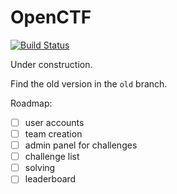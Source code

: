 OpenCTF
=======

[![Build Status](https://travis-ci.org/EasyCTF/openctf.svg?branch=master)](https://travis-ci.org/EasyCTF/openctf)

Under construction.

Find the old version in the `old` branch.

Roadmap:

- [ ] user accounts
- [ ] team creation
- [ ] admin panel for challenges
- [ ] challenge list
- [ ] solving
- [ ] leaderboard

